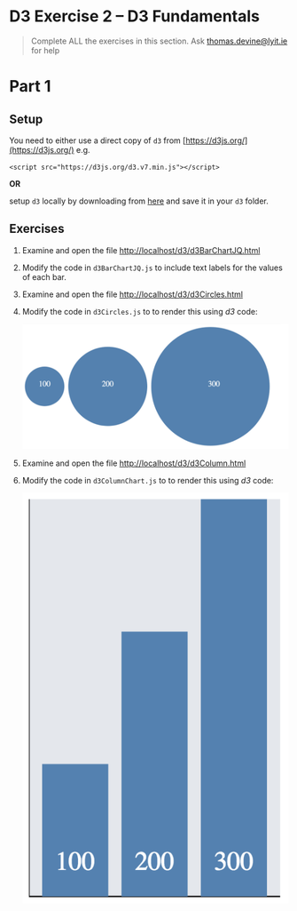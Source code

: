 # D3 Exercise 2 – D3 Fundamentals
		
> Complete ALL the exercises in this section. Ask thomas.devine@lyit.ie for help

# Part 1

## Setup

You need to either use a direct copy of `d3` from [https://d3js.org/](https://d3js.org/) e.g.
```
<script src="https://d3js.org/d3.v7.min.js"></script>
```

**OR**

setup `d3` locally by downloading from [here](https://github.com/d3/d3/releases/download/v6.5.0/d3.zip) and save it in your ``d3`` folder.


## Exercises

1.	Examine and open the file [http://localhost/d3/d3BarChartJQ.html](http://localhost/d3/d3BarChartJQ.html)

1.	Modify the code in ``d3BarChartJQ.js`` to include text labels for the values of each bar.

1.	Examine and open the file [http://localhost/d3/d3Circles.html](http://localhost/d3/d3Circles.html)

1.	Modify the code in ``d3Circles.js`` to to render this using *d3* code:

	![img](../images/d3Circles.png)

1.	Examine and open the file [http://localhost/d3/d3Column.html](http://localhost/d3/d3Column.html)

1.	Modify the code in ``d3ColumnChart.js`` to to render this using *d3* code:

	![img](../images/d3Column.png)

<!--
	1.	Examine and open the file [http://localhost/d3/d3BarChartV2.html](http://localhost/d3/d3BarChartV2.html)

	1.	Modify the code in ``d3BarChartV2.js`` to include text labels for the values of each bar.

		![img](../images/barChart2.png)

		Hint: After the code that adds the ``rect`` elements use this code to get you started:

		```javascript

		elements.enter().append("text")
			...
			...

		```

	1.	Add some extra values to the ``dataset`` array.  Modify the code as appropriate to see these extra values rendered as new bars.

	1.	Push your code to **your private** repository on GitHub.  Type these commands into your *Git Bash* client:

		```
		$ git status
		$ git add .
		$ git commit -m "Exercise 2 Part 1 - DONE|PARTIAL|HELP"
		$ git push origin master
		$ git status

		```


	## Part 2

	1.	Open the files - ``d3ColumnChart.html`` and ``d3ColumnChart.js`` and add the code that renders this new *column chart*:

		![img](../images/columnChart2.png)

		using the dataset given:

		```javascript
		var data = [100,200,300,400,300,200,100];

		```

	1.	Modify your solution so that no *magic numbers* are embedded in your code.  For example, use these constants for controlling spacing between bars and the width of bars.

		```javascript
		const spacing = 10;
		const barwidth = 50;	

		```

	1.	Modify your code to use this dataset:

		```javascript
		var data = [100,200,300,800,300,200,100];

		```	

		The middle value is now 800.  Does your chart height automatically increase to accomodate this new value?  Modify your code so the height of the ``<svg>`` is dynamically set using the largest value in the ``dataset`` array.

	1.	Modify your code to use this dataset:

		```javascript
		var data = [100,200,300,400,300,200,100,400,300,200,100];

		```	

		Modify your code to accomodate these extra bar values dynamically too.

	1.	Push your code to **your private** repository on GitHub.  Type these commands into your *Git Bash* client:

		```
		$ git status
		$ git add .
		$ git commit -m "Exercise 2 Part 2 - DONE|PARTIAL|HELP"
		$ git push origin master
		$ git status

		```

	## Part 3

	1.	Open the files - ``d3ColumnChartV3.html`` and ``d3ColumnChartV3.js`` and modify the code so the bars appear with the data labels as shown here:

		![img](../images/barChart4.png)

		Notice how the dataset is now a JSON array.  

	1.	Push your code to **your private** repository on GitHub.  Type these commands into your *Git Bash* client:

		```
		$ git status
		$ git add .
		$ git commit -m "Exercise 2 Part 3 - DONE|PARTIAL|HELP"
		$ git push origin master
		$ git status

		```

	## Part 4

	1.	Modify the files ``d3ScatterChart.html`` and ``d3ScatterChart.js`` to render this scatter plot chart:

		![img](../images/scatterChart.png)

	1.	Update the ``data`` array to this:

		```javascript
		var data = [{"x":100,"y":100},{"x":200, "y":200},{"x":300,"y":300},{"x":400, "y":200}];

		```

		Refresh the chart in the browser.  It should show this chart:

		![img](../images/scatterChart3.png)

		Attempt to update your code to allow for this automatic update.

	1.	Finally, use the d3 *line generator* to draw the lines between the points as shown here:

		![img](../images/scatterChart4.png)

	1.	Push your code to **your private** repository on GitHub.  Type these commands into your *Git Bash* client:

		```
		$ git status
		$ git add .
		$ git commit -m "Exercise 2 Part 4 - DONE|PARTIAL|HELP"
		$ git push origin master
		$ git status

		```

-->